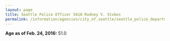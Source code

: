 ```yaml
---
layout: page
title: Seattle Police Officer 5618 Rodney V. Stokes
permalink: /information/agencies/city_of_seattle/seattle_police_department/copbook/5618/
---
```


**Age as of Feb. 24, 2016:** 51.0
